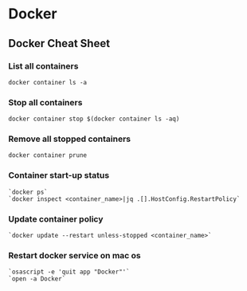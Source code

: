 # Docker 

## Docker Cheat Sheet 

### List all containers

`docker container ls -a`

### Stop all containers
`docker container stop $(docker container ls -aq)`

### Remove all stopped containers

`docker container prune` 

### Container start-up status

    `docker ps`
    `docker inspect <container_name>|jq .[].HostConfig.RestartPolicy`

### Update container policy

    `docker update --restart unless-stopped <container_name>`

### Restart docker service on mac os

    `osascript -e 'quit app "Docker"'`
    `open -a Docker`

